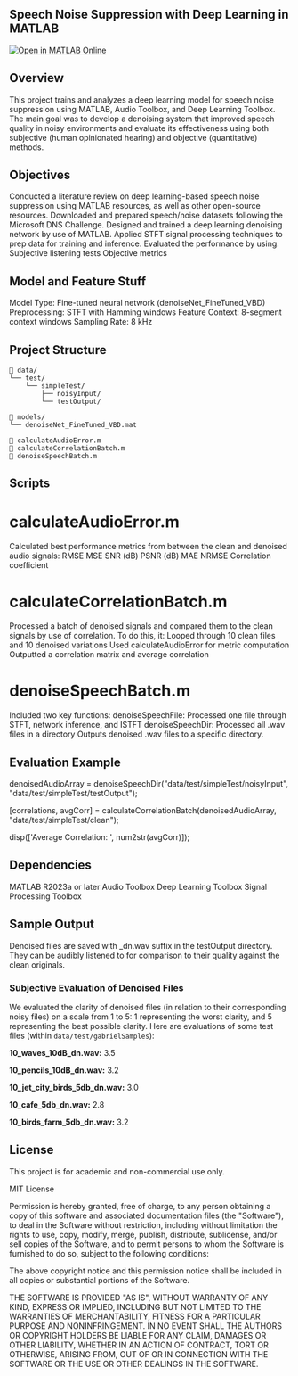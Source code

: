 ## Speech Noise Suppression with Deep Learning in MATLAB

[![Open in MATLAB Online](https://www.mathworks.com/images/responsive/global/open-in-matlab-online.svg)](https://matlab.mathworks.com/open/github/v1?repo=eric-vo/mathworks-noise-suppression&file=scripts/main.m)

## Overview
This project trains and analyzes a deep learning model for speech noise suppression using MATLAB, Audio Toolbox, and Deep Learning Toolbox. The main goal was to develop a denoising system that improved speech quality in noisy environments and evaluate its effectiveness using both subjective (human opinionated hearing) and objective (quantitative) methods.

## Objectives
Conducted a literature review on deep learning-based speech noise suppression using MATLAB resources, as well as other open-source resources.
Downloaded and prepared speech/noise datasets following the Microsoft DNS Challenge.
Designed and trained a deep learning denoising network by use of MATLAB.
Applied STFT signal processing techniques to prep data for training and inference.
Evaluated the performance by using:
Subjective listening tests
Objective metrics

## Model and Feature Stuff
Model Type: Fine-tuned neural network (denoiseNet_FineTuned_VBD)
Preprocessing: STFT with Hamming windows
Feature Context: 8-segment context windows
Sampling Rate: 8 kHz

##  Project Structure

```
📁 data/
└── test/
    └── simpleTest/
        ├── noisyInput/
        └── testOutput/

📁 models/
└── denoiseNet_FineTuned_VBD.mat

📄 calculateAudioError.m
📄 calculateCorrelationBatch.m
📄 denoiseSpeechBatch.m
```


## Scripts

# calculateAudioError.m
Calculated best performance metrics from between the clean and denoised audio signals:
RMSE
MSE
SNR (dB)
PSNR (dB)
MAE
NRMSE
Correlation coefficient

# calculateCorrelationBatch.m
Processed a batch of denoised signals and compared them to the clean signals by use of correlation. 
To do this, it:
Looped through 10 clean files and 10 denoised variations
Used calculateAudioError for metric computation
Outputted a correlation matrix and average correlation

# denoiseSpeechBatch.m
Included two key functions:
denoiseSpeechFile: Processed one file through STFT, network inference, and ISTFT
denoiseSpeechDir: Processed all .wav files in a directory
Outputs denoised .wav files to a specific directory.

## Evaluation Example
denoisedAudioArray = denoiseSpeechDir("data/test/simpleTest/noisyInput", "data/test/simpleTest/testOutput");

[correlations, avgCorr] = calculateCorrelationBatch(denoisedAudioArray, "data/test/simpleTest/clean");

disp(['Average Correlation: ', num2str(avgCorr)]);

## Dependencies
MATLAB R2023a or later
Audio Toolbox
Deep Learning Toolbox
Signal Processing Toolbox

## Sample Output
Denoised files are saved with _dn.wav suffix in the testOutput directory. They can be audibly listened to for comparison to their quality against the clean originals.

### Subjective Evaluation of Denoised Files
We evaluated the clarity of denoised files (in relation to their corresponding noisy files) on a scale from 1 to 5: 1 representing the worst clarity, and 5 representing the best possible clarity. Here are evaluations of some test files (within `data/test/gabrielSamples`):

**10_waves_10dB_dn.wav:** 3.5

**10_pencils_10dB_dn.wav:** 3.2

**10_jet_city_birds_5db_dn.wav:** 3.0

**10_cafe_5db_dn.wav:** 2.8

**10_birds_farm_5db_dn.wav:** 3.2


## License

This project is for academic and non-commercial use only. 

MIT License

Permission is hereby granted, free of charge, to any person obtaining a copy
of this software and associated documentation files (the "Software"), to deal
in the Software without restriction, including without limitation the rights
to use, copy, modify, merge, publish, distribute, sublicense, and/or sell
copies of the Software, and to permit persons to whom the Software is
furnished to do so, subject to the following conditions:

The above copyright notice and this permission notice shall be included in all
copies or substantial portions of the Software.

THE SOFTWARE IS PROVIDED "AS IS", WITHOUT WARRANTY OF ANY KIND, EXPRESS OR
IMPLIED, INCLUDING BUT NOT LIMITED TO THE WARRANTIES OF MERCHANTABILITY,
FITNESS FOR A PARTICULAR PURPOSE AND NONINFRINGEMENT. IN NO EVENT SHALL THE
AUTHORS OR COPYRIGHT HOLDERS BE LIABLE FOR ANY CLAIM, DAMAGES OR OTHER
LIABILITY, WHETHER IN AN ACTION OF CONTRACT, TORT OR OTHERWISE, ARISING FROM,
OUT OF OR IN CONNECTION WITH THE SOFTWARE OR THE USE OR OTHER DEALINGS IN THE
SOFTWARE.
